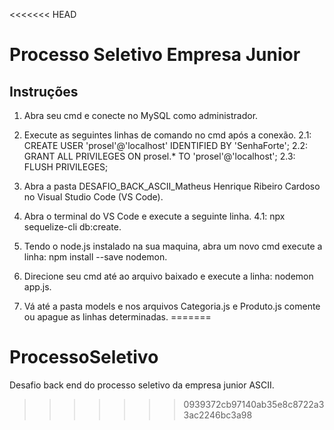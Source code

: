 <<<<<<< HEAD
# Processo Seletivo Empresa Junior

## Instruções

1.  Abra seu cmd e conecte no MySQL como administrador.

2.  Execute as seguintes linhas de comando no cmd após a conexão.
    2.1: CREATE USER 'prosel'@'localhost' IDENTIFIED BY 'SenhaForte';
    2.2: GRANT ALL PRIVILEGES ON prosel.\* TO 'prosel'@'localhost';
    2.3: FLUSH PRIVILEGES;

3.  Abra a pasta DESAFIO_BACK_ASCII_Matheus Henrique Ribeiro Cardoso no Visual Studio Code (VS Code).

4.  Abra o terminal do VS Code e execute a seguinte linha. 4.1: npx sequelize-cli db:create.

5.  Tendo o node.js instalado na sua maquina, abra um novo cmd execute a linha: npm install --save nodemon.

6.  Direcione seu cmd até ao arquivo baixado e execute a linha: nodemon app.js.

7.  Vá até a pasta models e nos arquivos Categoria.js e Produto.js comente ou apague as linhas determinadas.
=======
# ProcessoSeletivo
Desafio back end do processo seletivo da empresa junior ASCII.
>>>>>>> 0939372cb97140ab35e8c8722a33ac2246bc3a98
